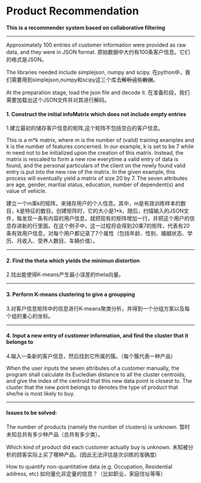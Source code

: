 # Product Recommendation
**This is a recommender system based on collaborative filtering**

---

Approximately 100 entries of customer information were provided as raw data, and they were in JSON format.
原始数据中大约有100条客户信息。它们的格式是JSON。

The libraries needed include simplejson, numpy and scipy.
在python中，我们需要用到simplejson,numpy和scipy这三个库去~~解析这些数据~~。

At the preparation stage, load the json file and decode it.
在准备阶段，我们需要加载出这个JSON文件并对其进行解码。

#### 1. Construct the initial infoMatrix which does not include empty entries
1.建立最初的储存客户信息的矩阵,这个矩阵不包括空白的客户信息。

This is a m*k matrix, where m is the number of (valid) training examples and k is the number of features concerned. In our example, k is set to be 7 while m need not to be initialized upon the creation of this matrix. Instead, the matrix is rescaled to form a new row everytime a valid entry of data is found, and the personal particulars of the client on the newly found valid entry is put into the new row of the matrix. In the given example, this process will eventually yield a matrix of size 20 by 7. The seven attributes are age, gender, maritial status, education, number of dependent(s) and value of vehicle.

建立一个m乘k的矩阵，来储存用户的个人信息。其中，m是有效训练样本的数目，k是特征的数目。创建矩阵时，它的大小是1*k，随后，扫描输入的JSON文件，每发现一条有内容的用户信息，就把现有的矩阵增加一行，并把这个用户的信息存进新的行里面。在这个例子中，这一过程将会得到20乘7的矩阵，代表有20条有效用户信息，对每个用户都记录了7个属性（包括年龄、性别、婚姻状态、学历、月收入、受养人数目、车辆价值）。



***
#### 2. Find the theta which yields the minimun distortion
2.找出能使得K-means产生最小误差的theta向量。


***
#### 3. Perform K-means clustering to give a groupping
3.对客户信息矩阵中的信息进行K-means聚类分析，并得到一个分组方案以及每个组的重心的坐标。


***
#### 4. Input a new entry of customer information, and find the cluster that it belongs to
4.输入一条新的客户信息，然后找到它所属的簇。（每个簇代表一种产品）

When the user inputs the seven attributes of a customer manually, the program shall calculate its Eucledian distance to all the cluster centroids, and give the index of the centroid that this new data point is closest to. The cluster that the new point belongs to denotes the type of product that she/he is most likely to buy.



***

#### Issues to be solved:
The number of products (namely the number of clusters) is unknown.
暂时未知总共有多少种产品（总共有多少类）。


Which kind of product did each customer actually buy is unknown.
未知被分析的顾客实际上买了哪种产品。(因此无法评估是次训练的准确度)

How to quantify non-quantitative data (e.g. Occupation, Residential address, etc)
如何量化非定量的信息？（比如职业，家庭住址等等）




